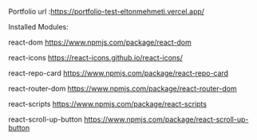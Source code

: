 Portfolio url :https://portfolio-test-eltonmehmeti.vercel.app/





Installed Modules:

react-dom
https://www.npmjs.com/package/react-dom

react-icons
https://react-icons.github.io/react-icons/

react-repo-card
https://www.npmjs.com/package/react-repo-card

react-router-dom
https://www.npmjs.com/package/react-router-dom

react-scripts
https://www.npmjs.com/package/react-scripts

react-scroll-up-button
https://www.npmjs.com/package/react-scroll-up-button
